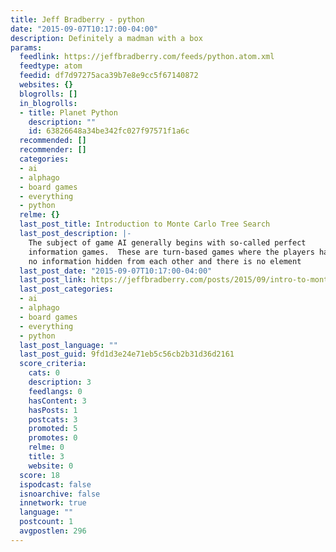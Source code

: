 ```yaml
---
title: Jeff Bradberry - python
date: "2015-09-07T10:17:00-04:00"
description: Definitely a madman with a box
params:
  feedlink: https://jeffbradberry.com/feeds/python.atom.xml
  feedtype: atom
  feedid: df7d97275aca39b7e8e9cc5f67140872
  websites: {}
  blogrolls: []
  in_blogrolls:
  - title: Planet Python
    description: ""
    id: 63826648a34be342fc027f97571f1a6c
  recommended: []
  recommender: []
  categories:
  - ai
  - alphago
  - board games
  - everything
  - python
  relme: {}
  last_post_title: Introduction to Monte Carlo Tree Search
  last_post_description: |-
    The subject of game AI generally begins with so-called perfect
    information games.  These are turn-based games where the players have
    no information hidden from each other and there is no element
  last_post_date: "2015-09-07T10:17:00-04:00"
  last_post_link: https://jeffbradberry.com/posts/2015/09/intro-to-monte-carlo-tree-search/
  last_post_categories:
  - ai
  - alphago
  - board games
  - everything
  - python
  last_post_language: ""
  last_post_guid: 9fd1d3e24e71eb5c56cb2b31d36d2161
  score_criteria:
    cats: 0
    description: 3
    feedlangs: 0
    hasContent: 3
    hasPosts: 1
    postcats: 3
    promoted: 5
    promotes: 0
    relme: 0
    title: 3
    website: 0
  score: 18
  ispodcast: false
  isnoarchive: false
  innetwork: true
  language: ""
  postcount: 1
  avgpostlen: 296
---
```

